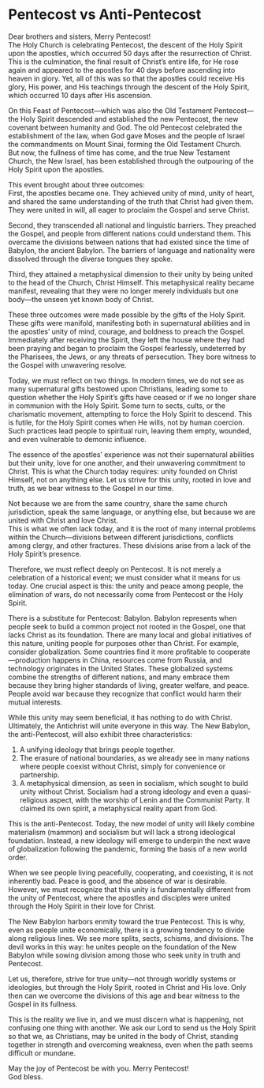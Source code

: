 # Pentecost vs Anti-Pentecost

Dear brothers and sisters, Merry Pentecost!  
The Holy Church is celebrating Pentecost, the descent of the Holy Spirit upon the apostles, which occurred 50 days after the resurrection of Christ.  
This is the culmination, the final result of Christ’s entire life, for He rose again and appeared to the apostles for 40 days before ascending into heaven in glory. Yet, all of this was so that the apostles could receive His glory, His power, and His teachings through the descent of the Holy Spirit, which occurred 10 days after His ascension.  

On this Feast of Pentecost—which was also the Old Testament Pentecost—the Holy Spirit descended and established the new Pentecost, the new covenant between humanity and God. The old Pentecost celebrated the establishment of the law, when God gave Moses and the people of Israel the commandments on Mount Sinai, forming the Old Testament Church.  
But now, the fullness of time has come, and the true New Testament Church, the New Israel, has been established through the outpouring of the Holy Spirit upon the apostles.  

This event brought about three outcomes:  
First, the apostles became one. They achieved unity of mind, unity of heart, and shared the same understanding of the truth that Christ had given them. They were united in will, all eager to proclaim the Gospel and serve Christ.  

Second, they transcended all national and linguistic barriers. They preached the Gospel, and people from different nations could understand them. This overcame the divisions between nations that had existed since the time of Babylon, the ancient Babylon. The barriers of language and nationality were dissolved through the diverse tongues they spoke.  

Third, they attained a metaphysical dimension to their unity by being united to the head of the Church, Christ Himself. This metaphysical reality became manifest, revealing that they were no longer merely individuals but one body—the unseen yet known body of Christ.  

These three outcomes were made possible by the gifts of the Holy Spirit. These gifts were manifold, manifesting both in supernatural abilities and in the apostles’ unity of mind, courage, and boldness to preach the Gospel. Immediately after receiving the Spirit, they left the house where they had been praying and began to proclaim the Gospel fearlessly, undeterred by the Pharisees, the Jews, or any threats of persecution. They bore witness to the Gospel with unwavering resolve.  

Today, we must reflect on two things. In modern times, we do not see as many supernatural gifts bestowed upon Christians, leading some to question whether the Holy Spirit’s gifts have ceased or if we no longer share in communion with the Holy Spirit. Some turn to sects, cults, or the charismatic movement, attempting to force the Holy Spirit to descend. This is futile, for the Holy Spirit comes when He wills, not by human coercion. Such practices lead people to spiritual ruin, leaving them empty, wounded, and even vulnerable to demonic influence.  

The essence of the apostles’ experience was not their supernatural abilities but their unity, love for one another, and their unwavering commitment to Christ. This is what the Church today requires: unity founded on Christ Himself, not on anything else. Let us strive for this unity, rooted in love and truth, as we bear witness to the Gospel in our time.

Not because we are from the same country, share the same church jurisdiction, speak the same language, or anything else, but because we are united with Christ and love Christ.  
This is what we often lack today, and it is the root of many internal problems within the Church—divisions between different jurisdictions, conflicts among clergy, and other fractures. These divisions arise from a lack of the Holy Spirit’s presence.  

Therefore, we must reflect deeply on Pentecost. It is not merely a celebration of a historical event; we must consider what it means for us today. One crucial aspect is this: the unity and peace among people, the elimination of wars, do not necessarily come from Pentecost or the Holy Spirit.  

There is a substitute for Pentecost: Babylon. Babylon represents when people seek to build a common project not rooted in the Gospel, one that lacks Christ as its foundation. There are many local and global initiatives of this nature, uniting people for purposes other than Christ. For example, consider globalization. Some countries find it more profitable to cooperate—production happens in China, resources come from Russia, and technology originates in the United States. These globalized systems combine the strengths of different nations, and many embrace them because they bring higher standards of living, greater welfare, and peace. People avoid war because they recognize that conflict would harm their mutual interests.  

While this unity may seem beneficial, it has nothing to do with Christ. Ultimately, the Antichrist will unite everyone in this way. The New Babylon, the anti-Pentecost, will also exhibit three characteristics:  
1. A unifying ideology that brings people together.  
2. The erasure of national boundaries, as we already see in many nations where people coexist without Christ, simply for convenience or partnership.  
3. A metaphysical dimension, as seen in socialism, which sought to build unity without Christ. Socialism had a strong ideology and even a quasi-religious aspect, with the worship of Lenin and the Communist Party. It claimed its own spirit, a metaphysical reality apart from God.  

This is the anti-Pentecost. Today, the new model of unity will likely combine materialism (mammon) and socialism but will lack a strong ideological foundation. Instead, a new ideology will emerge to underpin the next wave of globalization following the pandemic, forming the basis of a new world order.  

When we see people living peacefully, cooperating, and coexisting, it is not inherently bad. Peace is good, and the absence of war is desirable. However, we must recognize that this unity is fundamentally different from the unity of Pentecost, where the apostles and disciples were united through the Holy Spirit in their love for Christ.  

The New Babylon harbors enmity toward the true Pentecost. This is why, even as people unite economically, there is a growing tendency to divide along religious lines. We see more splits, sects, schisms, and divisions. The devil works in this way: he unites people on the foundation of the New Babylon while sowing division among those who seek unity in truth and Pentecost.  

Let us, therefore, strive for true unity—not through worldly systems or ideologies, but through the Holy Spirit, rooted in Christ and His love. Only then can we overcome the divisions of this age and bear witness to the Gospel in its fullness.

This is the reality we live in, and we must discern what is happening, not confusing one thing with another. We ask our Lord to send us the Holy Spirit so that we, as Christians, may be united in the body of Christ, standing together in strength and overcoming weakness, even when the path seems difficult or mundane.  

May the joy of Pentecost be with you. Merry Pentecost!  
God bless.

